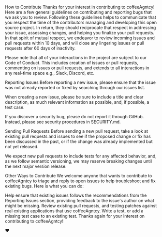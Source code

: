 How to Contribute
Thanks for your interest in contributing to coffeeAgntcy! Here are a few general guidelines on contributing and reporting bugs that we ask you to review. Following these guidelines helps to communicate that you respect the time of the contributors managing and developing this open source project. In return, they should reciprocate that respect in addressing your issue, assessing changes, and helping you finalize your pull requests. In that spirit of mutual respect, we endeavor to review incoming issues and pull requests within 10 days, and will close any lingering issues or pull requests after 60 days of inactivity.

Please note that all of your interactions in the project are subject to our Code of Conduct. This includes creation of issues or pull requests, commenting on issues or pull requests, and extends to all interactions in any real-time space e.g., Slack, Discord, etc.

Reporting Issues
Before reporting a new issue, please ensure that the issue was not already reported or fixed by searching through our issues list.

When creating a new issue, please be sure to include a title and clear description, as much relevant information as possible, and, if possible, a test case.

If you discover a security bug, please do not report it through GitHub. Instead, please see security procedures in SECURITY.md.

Sending Pull Requests
Before sending a new pull request, take a look at existing pull requests and issues to see if the proposed change or fix has been discussed in the past, or if the change was already implemented but not yet released.

We expect new pull requests to include tests for any affected behavior, and, as we follow semantic versioning, we may reserve breaking changes until the next major version release.

Other Ways to Contribute
We welcome anyone that wants to contribute to coffeeAgntcy to triage and reply to open issues to help troubleshoot and fix existing bugs. Here is what you can do:

Help ensure that existing issues follows the recommendations from the Reporting Issues section, providing feedback to the issue's author on what might be missing.
Review existing pull requests, and testing patches against real existing applications that use coffeeAgntcy.
Write a test, or add a missing test case to an existing test.
Thanks again for your interest on contributing to coffeeAgntcy!

❤️

